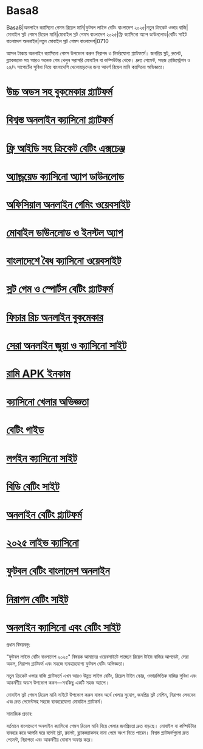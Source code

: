 # Basa8

Basa8|অনলাইন ক্যাসিনো গেমস রিয়েল মানি|ফুটবল লাইভ বেটিং বাংলাদেশ ২০২৫|নতুন ক্রিকেট ওভার বাজি|মোবাইল স্লট গেমস রিয়েল মানি|মোবাইল স্লট গেমস বাংলাদেশ ২০২৫|ফ্রি ক্যাসিনো অ্যাপ ডাউনলোড|বেটিং সাইট বাংলাদেশ অনলাইন|নতুন মোবাইল স্লট গেমস বাংলাদেশ|0710

আসল টাকায় অনলাইন ক্যাসিনো গেমস উপভোগ করুন নিরাপদ ও নির্ভরযোগ্য প্ল্যাটফর্মে। জনপ্রিয় স্লট, রুলেট, ব্ল্যাকজ্যাক সহ আরও অনেক গেম খেলুন সরাসরি মোবাইল বা কম্পিউটার থেকে। দ্রুত পেমেন্ট, সহজ রেজিস্ট্রেশন ও ২৪/৭ সাপোর্টের সুবিধা নিয়ে বাংলাদেশি খেলোয়াড়দের জন্য আদর্শ রিয়েল মানি ক্যাসিনো অভিজ্ঞতা।

#  <a href="https://basa8hub.com/">উচ্চ অডস সহ বুকমেকার প্ল্যাটফর্ম</a>

#  <a href="https://basa8hub.net/">বিশ্বস্ত অনলাইন ক্যাসিনো প্ল্যাটফর্ম</a>

#  <a href="https://basa8sx.com/">ফ্রি আইডি সহ ক্রিকেট বেটিং এক্সচেঞ্জ</a>

#  <a href="https://basa8sx.net/">অ্যান্ড্রয়েড ক্যাসিনো অ্যাপ ডাউনলোড</a>

#  <a href="https://basa8wap.net/">অফিসিয়াল অনলাইন গেমিং ওয়েবসাইট</a>

#  <a href="https://basa8wap.com/">মোবাইল ডাউনলোড ও ইনস্টল অ্যাপ</a>

#  <a href="https://basa8now.com/">বাংলাদেশে বৈধ ক্যাসিনো ওয়েবসাইট</a>

#  <a href="https://basa8now.net/">স্লট গেম ও স্পোর্টস বেটিং প্ল্যাটফর্ম</a>

#  <a href="https://basa8uk.com/">ফিচার রিচ অনলাইন বুকমেকার</a>

#  <a href="https://basa8uk.net/">সেরা অনলাইন জুয়া ও ক্যাসিনো সাইট</a>

#  <a href="https://basa8vip.com/">রামি APK ইনকাম</a>

#  <a href="https://basa8us.com/">ক্যাসিনো খেলার অভিজ্ঞতা</a>

#  <a href="https://basa8live.com/">বেটিং গাইড</a>

#  <a href="https://basa8live.net/">লগইন ক্যাসিনো সাইট</a>

#  <a href="https://basa8uk.com/">বিডি বেটিং সাইট</a>

#  <a href="https://basa8uk.net/">অনলাইন বেটিং প্ল্যাটফর্ম</a>

#  <a href="https://basa8hub.com/">২০২৫ লাইভ ক্যাসিনো</a>

#  <a href="https://basa8hub.net/">ফুটবল বেটিং বাংলাদেশ অনলাইন</a>

#  <a href="https://basa8sx.com/">নিরাপদ বেটিং সাইট</a>

#  <a href="https://basa8sx.net/">অনলাইন ক্যাসিনো এবং বেটিং সাইট</a>

প্রধান বিষয়বস্তু:

"ফুটবল লাইভ বেটিং বাংলাদেশ ২০২৫" বিষয়ক আমাদের ওয়েবসাইটে পাচ্ছেন রিয়েল টাইম বাজির আপডেট, সেরা অডস, নিরাপদ প্ল্যাটফর্ম এবং সহজে ব্যবহারযোগ্য ফুটবল বেটিং অভিজ্ঞতা।

নতুন ক্রিকেট ওভার বাজি প্ল্যাটফর্মে এখন আরও উন্নত লাইভ বেটিং, রিয়েল টাইম স্কোর, ওভারভিত্তিক বাজির সুবিধা এবং আকর্ষণীয় অডস উপভোগ করুন—সবকিছু একটি সহজ অ্যাপে।

মোবাইল স্লট গেমস রিয়েল মানি সাইটে উপভোগ করুন বাস্তব অর্থে খেলার সুযোগ, জনপ্রিয় স্লট মেশিন, নিরাপদ লেনদেন এবং দ্রুত পেমেন্টসহ সহজে ব্যবহারযোগ্য মোবাইল প্ল্যাটফর্ম।

সামাজিক প্রভাব:

বর্তমানে বাংলাদেশে অনলাইন ক্যাসিনো গেমস রিয়েল মানি দিয়ে খেলার জনপ্রিয়তা দ্রুত বাড়ছে। মোবাইল বা কম্পিউটার ব্যবহার করে আপনি ঘরে বসেই স্লট, রুলেট, ব্ল্যাকজ্যাকসহ নানা গেমে অংশ নিতে পারেন। বিশ্বস্ত প্ল্যাটফর্মগুলো দ্রুত পেমেন্ট, নিরাপত্তা এবং আকর্ষণীয় বোনাস অফার করে।

